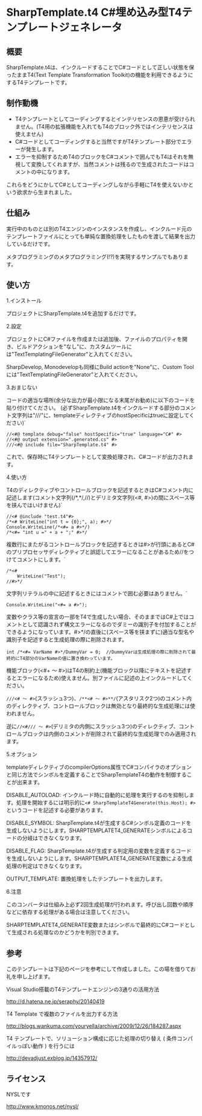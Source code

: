 ﻿SharpTemplate.t4   C#埋め込み型T4テンプレートジェネレータ
========================================

概要
----

SharpTemplate.t4は、インクルードすることでC#コードとして正しい状態を保ったままT4(Text Template Transformation Toolkit)の機能を利用できるようにするT4テンプレートです。


制作動機
----

* T4テンプレートとしてコーディングするとインテリセンスの恩恵が受けられません。(T4用の拡張機能を入れてもT4のブロック外ではインテリセンスは使えません)
* C#コードとしてコーディングすると当然ですがT4テンプレート部分でエラーが発生します。
* エラーを抑制するためT4のブロックをC#コメントで囲んでもT4はそれを無視して変換してくれますが、当然コメントは残るので生成されたコードはコメントの中になります。

これらをどうにかしてC#としてコーディングしながら手軽にT4を使えないかという欲求から生まれました。


仕組み
----

実行中のものとは別のT4エンジンのインスタンスを作成し、インクルード元のテンプレートファイルにとっても単純な置換処理をしたものを渡して結果を出力しているだけです。

メタプログラミングのメタプログラミング(!?)を実現するサンプルでもあります。 


使い方
----

1.インストール

プロジェクトにSharpTemplate.t4を追加するだけです。 


2.設定

プロジェクトにC#ファイルを作成または追加後、ファイルのプロパティを開き、ビルドアクションを"なし"に、カスタムツールには"TextTemplatingFileGenerator"と入れてください。

SharpDevelop, Monodevelopも同様にBuild actionを"None"に、Custom Toolには"TextTemplatingFileGenerator"と入れてください。


3.おまじない

コードの適当な場所(余分な出力が最小限になる末尾がお勧め)に以下のコードを貼り付けてください。 (必ずSharpTemplate.t4をインクルードする部分のコメント文字列は"///"に、templateディレクティブのhostSpecificはtrueに設定してください)`               

    //<#@ template debug="false" hostSpecific="true" language="C#" #>
	//<#@ output extension=".generated.cs" #>
    ///<#@ include file="SharpTemplate.t4" #>   

これで、保存時にT4テンプレートとして変換処理され、C#コードが出力されます。


4.使い方

T4のディレクティブやコントロールブロックを記述するときはC#コメント内に記述します(コメント文字列(/\*,\*/,//)とデリミタ文字列(<#, #>)の間にスペース等を挟んではいけません)`               

    //<# @include "test.t4"#>
    /*<# WriteLine("int t = {0};", a); #>*/
    Console.WriteLine(/*<#= a #>*/)
    /*<#= "int u =" + a + ";" #>*/ 


複数行にまたがるコントロールブロックを記述するときは#>が行頭にあるとC#のプリプロセッサディレクティブと誤認してエラーになることがあるため//をつけてコメントにします。`               

    /*<#
        WriteLine("Test");
    //#>*/  


文字列リテラルの中に記述するときにはコメントで囲む必要はありません。`               

    Console.WriteLine("<#= a #>");


変数やクラス等の宣言の一部をT4で生成したい場合、そのままではC#上ではコメントとして認識されず構文エラーになるのでダミーの識別子を付加することができるようになっています。#>\*/の直後に(スペース等を挟まずに)適当な型名や識別子を記述すると生成処理の際に削除されます。

	int /*<#= VarName #>*/DummyVar = 0;  //DummyVarは生成処理の際に削除されて最終的にT4部分のVarNameの値に置き換わっています。


機能ブロック(<#+ ～ #>)はT4の制約上(機能ブロック以降にテキストを記述するとエラーになるため)使えません。別ファイルに記述の上インクルードしてください。


```///<# ～ #>```(スラッシュ3つ)、```/**<# ～ #>**/```(アスタリスク2つ)のコメント内のディレクティブ、コントロールブロックは無効となり最終的な生成処理には使われません。

逆に```//<#/// ～ #>```(デリミタの内側にスラッシュ3つ)のディレクティブ、コントロールブロックは内側のコメントが削除されて最終的な生成処理でのみ適用されます。


5.オプション

templateディレクティブのcompilerOptions属性でC#コンパイラのオプションと同じ方法でシンボルを定義することでSharpTemplateT4の動作を制御することが出来ます。

DISABLE_AUTOLOAD: インクルード時に自動的に処理を実行するのを抑制します。処理を開始するには明示的に```<# SharpTemplateT4Generate(this.Host); #>``` というコードを記述する必要があります。

DISABLE_SYMBOL: SharpTemplate.t4が生成するC#シンボル定義のコードを生成しないようにします。SHARPTEMPLATET4_GENERATEシンボルによるコードの分岐はできなくなります。

DISABLE_FLAG: SharpTemplate.t4が生成する判定用の変数を定義するコードを生成しないようにします。SHARPTEMPLATET4_GENERATE変数による生成処理の判定はできなくなります。

OUTPUT_TEMPLATE: 置換処理をしたテンプレートを出力します。

6.注意

このコンバータは仕組み上必ず2回生成処理が行われます。呼び出し回数や順序などに依存する処理がある場合は注意してください。

SHARPTEMPLATET4_GENERATE変数またはシンボルで最終的にC#コードとして生成される処理なのかどうかを判別できます。


参考
----

このテンプレートは下記のページを参考にして作成しました。この場を借りてお礼を申し上げます。

Visual Studio搭載のT4テンプレートエンジンの3通りの活用方法

http://d.hatena.ne.jp/seraphy/20140419

T4 Template で複数のファイルを出力する方法

http://blogs.wankuma.com/youryella/archive/2009/12/26/184287.aspx

T4 テンプレートで、ソリューション構成に応じた処理の切り替え ( 条件コンパイルっぽい動作 ) を行うには

http://devadjust.exblog.jp/14357912/


ライセンス
-----

NYSLです

http://www.kmonos.net/nysl/